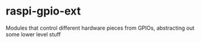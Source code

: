 # raspi-gpio-ext
Modules that control different hardware pieces from GPIOs, abstracting out some lower level stuff
